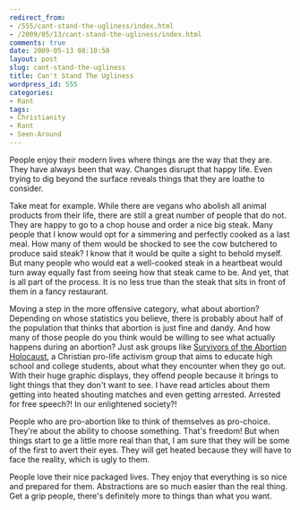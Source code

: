 ```yaml
---
redirect_from:
- /555/cant-stand-the-ugliness/index.html
- /2009/05/13/cant-stand-the-ugliness/index.html
comments: true
date: 2009-05-13 08:10:50
layout: post
slug: cant-stand-the-ugliness
title: Can't Stand The Ugliness
wordpress_id: 555
categories:
- Rant
tags:
- Christianity
- Rant
- Seen-Around
---
```


People enjoy their modern lives where things are the way that they are.  They have always been that way.  Changes disrupt that happy life.  Even trying to dig beyond the surface reveals things that they are loathe to consider.

Take meat for example.  While there are vegans who abolish all animal products from their life, there are still a great number of people that do not.  They are happy to go to a chop house and order a nice big steak.  Many people that I know would opt for a simmering and perfectly cooked as a last meal.  How many of them would be shocked to see the cow butchered to produce said steak?  I know that it would be quite a sight to behold myself.  But many people who would eat a well-cooked steak in a heartbeat would turn away equally fast from seeing how that steak came to be.  And yet, that is all part of the process.  It is no less true than the steak that sits in front of them in a fancy restaurant.

Moving a step in the more offensive category, what about abortion?  Depending on whose statistics you believe, there is probably about half of the population that thinks that abortion is just fine and dandy.  And how many of those people do you think would be willing to see what actually happens during an abortion?  Just ask groups like [Survivors of the Abortion Holocaust](http://www.survivors.la/), a Christian pro-life activism group that aims to educate high school and college students, about what they encounter when they go out.  With their huge graphic displays, they offend people because it brings to light things that they don't want to see.  I have read articles about them getting into heated shouting matches and even getting arrested.  Arrested for free speech?!  In our enlightened society?!  

People who are pro-abortion like to think of themselves as pro-choice.  They're about the ability to choose something.  That's freedom!  But when things start to ge a little more real than that, I am sure that they will be some of the first to avert their eyes.  They will get heated because they will have to face the reality, which is ugly to them.

People love their nice packaged lives.  They enjoy that everything is so nice and prepared for them.  Abstractions are so much easier than the real thing.  Get a grip people, there's definitely more to things than what you want.
